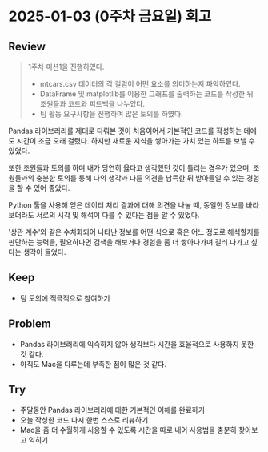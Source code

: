 # 2025-01-03 (0주차 금요일) 회고

## Review

> 1주차 미션1을 진행하였다.
> * mtcars.csv 데이터의 각 컬럼이 어떤 요소를 의미하는지 파악하였다.
> * DataFrame 및 matplotlib를 이용한 그래프를 출력하는 코드를 작성한 뒤 조원들과 코드와 피드백을 나누었다.
> * 팀 활동 요구사항을 진행하며 많은 토의를 하였다.

Pandas 라이브러리를 제대로 다뤄본 것이 처음이어서 기본적인 코드를 작성하는 데에도 시간이 조금 오래 걸렸다.
하지만 새로운 지식을 쌓아가는 가치 있는 하루를 보낼 수 있었다.

또한 조원들과 토의를 하며 내가 당연히 옳다고 생각했던 것이 틀리는 경우가 있으며,
조원들과의 충분한 토의를 통해 나의 생각과 다른 의견을 납득한 뒤 받아들일 수 있는 경험을 할 수 있어 좋았다.

Python 툴을 사용해 얻은 데이터 처리 결과에 대해 의견을 나눌 때,
동일한 정보를 바라보더라도
서로의 시각 및 해석이 다를 수 있다는 점을 알 수 있었다.

'상관 계수'와 같은 수치화되어 나타난 정보를 어떤 식으로 혹은 어느 정도로 해석할지를 판단하는 능력을,
필요하다면 검색을 해보거나 경험을 좀 더 쌓아나가며 길러 나가고 싶다는 생각이 들었다.

## Keep

* 팀 토의에 적극적으로 참여하기

## Problem

* Pandas 라이브러리에 익숙하지 않아 생각보다 시간을 효율적으로 사용하지 못한 것 같다.
* 아직도 Mac을 다루는데 부족한 점이 많은 것 같다.

## Try

* 주말동안 Pandas 라이브러리에 대한 기본적인 이해를 완료하기
* 오늘 작성한 코드 다시 한번 스스로 리뷰하기
* Mac을 좀 더 수월하게 사용할 수 있도록 시간을 따로 내어 사용법을 충분히 찾아보고 익히기